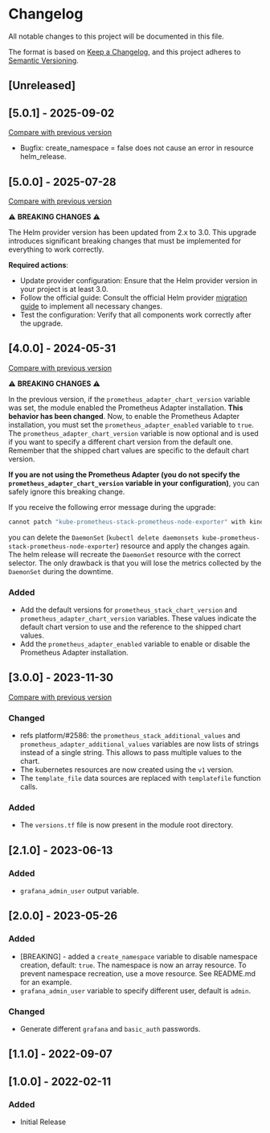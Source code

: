 # Changelog

All notable changes to this project will be documented in this file.

The format is based on [Keep a Changelog](https://keepachangelog.com/en/1.1.0/),
and this project adheres to [Semantic Versioning](https://semver.org/spec/v2.0.0.html).

## [Unreleased]

## [5.0.1] - 2025-09-02

[Compare with previous version](https://github.com/sparkfabrik/terraform-sparkfabrik-prometheus-stack/compare/5.0.0...5.0.1)

- Bugfix: create_namespace = false does not cause an error in resource helm_release.

## [5.0.0] - 2025-07-28

[Compare with previous version](https://github.com/sparkfabrik/terraform-sparkfabrik-prometheus-stack/compare/4.0.0...5.0.0)

⚠️ **BREAKING CHANGES** ⚠️

The Helm provider version has been updated from 2.x to 3.0. This upgrade introduces significant breaking changes that must be implemented for everything to work correctly.

**Required actions**:

- Update provider configuration: Ensure that the Helm provider version in your project is at least 3.0.
- Follow the official guide: Consult the official Helm provider [migration guide](https://github.com/hashicorp/terraform-provider-helm/blob/1efcb0eb9fb57b89a5da101040d3dff2fea2e204/docs/guides/v3-upgrade-guide.md) to implement all necessary changes.
- Test the configuration: Verify that all components work correctly after the upgrade.

## [4.0.0] - 2024-05-31

[Compare with previous version](https://github.com/sparkfabrik/terraform-sparkfabrik-prometheus-stack/compare/3.0.0...4.0.0)

⚠️ **BREAKING CHANGES** ⚠️

In the previous version, if the `prometheus_adapter_chart_version` variable was set, the module enabled the Prometheus Adapter installation. **This behavior has been changed**. Now, to enable the Prometheus Adapter installation, you must set the `prometheus_adapter_enabled` variable to `true`. The `prometheus_adapter_chart_version` variable is now optional and is used if you want to specify a different chart version from the default one. Remember that the shipped chart values are specific to the default chart version.

**If you are not using the Prometheus Adapter (you do not specify the `prometheus_adapter_chart_version` variable in your configuration)**, you can safely ignore this breaking change.

If you receive the following error message during the upgrade:

```bash
cannot patch "kube-prometheus-stack-prometheus-node-exporter" with kind DaemonSet: DaemonSet.apps "kube-prometheus-stack-prometheus-node-exporter" is invalid: spec.selector: Invalid value: v1.LabelSelector{MatchLabels:map[string]string{"app.kubernetes.io/instance":"kube-prometheus-stack", "app.kubernetes.io/name":"prometheus-node-exporter"}, MatchExpressions:[]v1.LabelSelectorRequirement(nil)}: field is immutable
```

you can delete the `DaemonSet` (`kubectl delete daemonsets kube-prometheus-stack-prometheus-node-exporter`) resource and apply the changes again. The helm release will recreate the `DaemonSet` resource with the correct selector. The only drawback is that you will lose the metrics collected by the `DaemonSet` during the downtime.

### Added

- Add the default versions for `prometheus_stack_chart_version` and `prometheus_adapter_chart_version` variables. These values indicate the default chart version to use and the reference to the shipped chart values.
- Add the `prometheus_adapter_enabled` variable to enable or disable the Prometheus Adapter installation.

## [3.0.0] - 2023-11-30

[Compare with previous version](https://github.com/sparkfabrik/terraform-sparkfabrik-prometheus-stack/compare/2.1.0...3.0.0)

### Changed

- refs platform/#2586: the `prometheus_stack_additional_values` and `prometheus_adapter_additional_values` variables are now lists of strings instead of a single string. This allows to pass multiple values to the chart.
- The kubernetes resources are now created using the `v1` version.
- The `template_file` data sources are replaced with `templatefile` function calls.

### Added

- The `versions.tf` file is now present in the module root directory.

## [2.1.0] - 2023-06-13

### Added

- `grafana_admin_user` output variable.

## [2.0.0] - 2023-05-26

### Added

- [BREAKING] - added a `create_namespace` variable to disable namespace creation, default: `true`. The namespace is now an array resource. To prevent namespace recreation, use a move resource. See README.md for an example.
- `grafana_admin_user` variable to specify different user, default is `admin`.

### Changed

- Generate different `grafana` and `basic_auth` passwords.

## [1.1.0] - 2022-09-07

## [1.0.0] - 2022-02-11

### Added

- Initial Release
